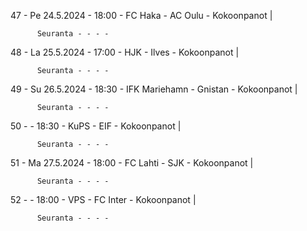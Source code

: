 47 - Pe 24.5.2024 - 18:00 - FC Haka - AC Oulu - Kokoonpanot |
        
        
          Seuranta - - - -
48 - La 25.5.2024 - 17:00 - HJK - Ilves - Kokoonpanot |
        
        
          Seuranta - - - -
49 - Su 26.5.2024 - 18:30 - IFK Mariehamn - Gnistan - Kokoonpanot |
        
        
          Seuranta - - - -
50 -  - 18:30 - KuPS - EIF - Kokoonpanot |
        
        
          Seuranta - - - -
51 - Ma 27.5.2024 - 18:00 - FC Lahti - SJK - Kokoonpanot |
        
        
          Seuranta - - - -
52 -  - 18:00 - VPS - FC Inter - Kokoonpanot |
        
        
          Seuranta - - - -
